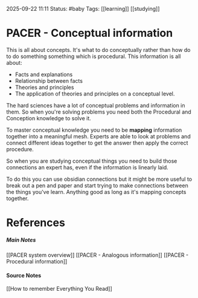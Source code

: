 2025-09-22 11:11
Status: #baby 
Tags: [[learning]] [[studying]]
# PACER - Conceptual information

This is all about concepts. It's what to do conceptually rather than how do to do something something which is procedural. This information is all about:
- Facts and explanations
- Relationship between facts
- Theories and principles
- The application of theories and principles on a conceptual level.

The hard sciences have a lot of conceptual problems and information in them. So when you're solving problems you need both the Procedural and Conception knowledge to solve it.

To master conceptual knowledge you need to be **mapping** information together into a meaningful mesh. Experts are able to look at problems and connect different ideas together to get the answer then apply the correct procedure. 

So when you are studying conceptual things you need to build those connections an expert has, even if the information is linearly laid.

To do this you can use obsidian connections but it might be more useful to break out a pen and paper and start trying to make connections between the things you've learn. Anything good as long as it's mapping concepts together.
# References
##### Main Notes
[[PACER system overview]]
[[PACER - Analogous information]]
[[PACER - Procedural information]]
#### Source Notes
[[How to remember Everything You Read]]